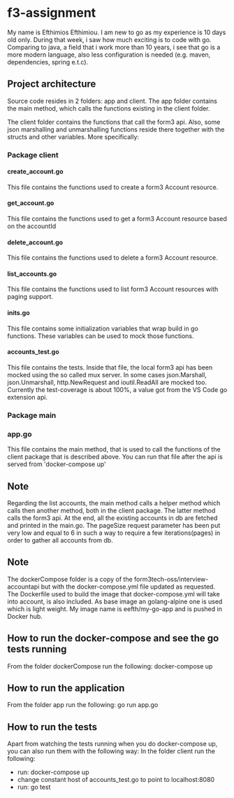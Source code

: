 # f3-assignment
My name is Efthimios Efthimiou. I am new to go as my experience is 10 days old only. During that week, i saw how much exciting is to code with go. 
Comparing to java, a field that i work more than 10 years, i see that go is a more modern language, also less configuration is needed (e.g. maven, dependencies, spring e.t.c).

## Project architecture
Source code resides in 2 folders: app and client. The app folder contains the main method, which calls the functions existing in the client folder.

The client folder contains the functions that call the form3 api. Also, some json marshalling and unmarshalling functions reside there together with the structs and other variables. More specifically:
### Package client
#### create_account.go
This file contains the functions used to create a form3 Account resource.
#### get_account.go
This file contains the functions used to get a form3 Account resource based on the accountId
#### delete_account.go
This file contains the functions used to delete a form3 Account resource.
#### list_accounts.go
This file contains the functions used to list form3 Account resources with paging support.
#### inits.go
This file contains some initialization variables that wrap build in go functions. These variables can be used to mock those functions.
#### accounts_test.go
This file contains the tests. Inside that file, the local form3 api has been mocked using the so called mux server.
In some cases json.Marshall, json.Unmarshall, http.NewRequest and ioutil.ReadAll are mocked too. Currently the test-coverage is about 100%, a value got from the VS Code go extension api.

### Package main
### app.go
This file contains the main method, that is used to call the functions of the client package that is described above. You can run that file after the api is served from 'docker-compose up' 

## Note
Regarding the list accounts, the main method calls a helper method which calls then another method, both in the client package. The latter method calls the form3 api. At the end, all the existing accounts in db are fetched and printed in the main.go. The pageSize request parameter has been put very low and equal to 6 in such a way to require a few iterations(pages) in order to gather all accounts from db.

## Note
The dockerCompose folder is a copy of the form3tech-oss/interview-accountapi but with the docker-compose.yml file updated as requested.
The Dockerfile used to build the image that docker-compose.yml will take into account, is also included. As base image an golang-alpine one is used which is light weight. My image name is eefth/my-go-app and is pushed in Docker hub.

## How to run the docker-compose and see the go tests running
From the folder dockerCompose run the following: docker-compose up

## How to run the application
From the folder app run the following: go run app.go

## How to run the tests
Apart from watching the tests running when you do docker-compose up, you can also run them with the following way:
In the folder client run the following: 
- run: docker-compose up
- change constant host of accounts_test.go to point to localhost:8080  
- run: go test
